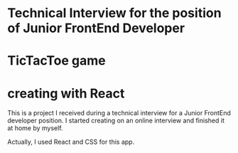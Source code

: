 # Technical Interview for the position of Junior FrontEnd Developer
# TicTacToe game
# creating with React

This is a project I received during a technical interview for a Junior FrontEnd developer position.
I started creating on an online interview and finished it at home by myself.

Actually, I used React and CSS for this app.
